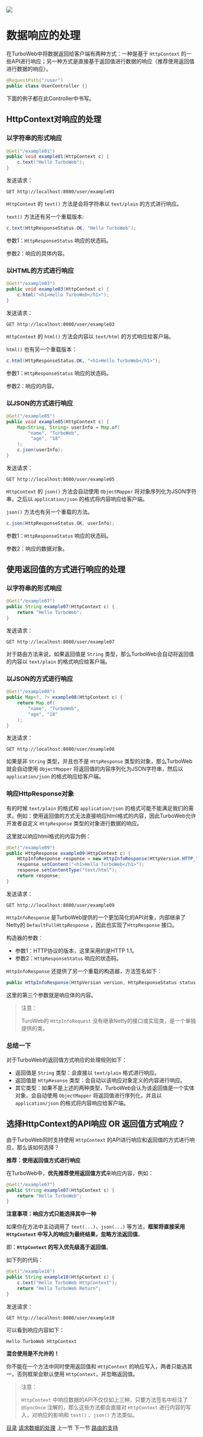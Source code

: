 # <img src="../image/logo.png"/>

# 数据响应的处理

在TurboWeb中将数据返回给客户端有两种方式：一种是基于 ``HttpContext`` 的一些API进行响应；另一种方式是直接基于返回值进行数据的响应（推荐使用返回值进行数据的响应）。

```java
@RequestPath("/user")
public class UserController {}
```

下面的例子都在此Controller中书写。

## HttpContext对响应的处理

### 以字符串的形式响应

```java
@Get("/example01")
public void example01(HttpContext c) {
    c.text("Hello TurboWeb");
}
```

发送请求：

```http
GET http://localhost:8080/user/example01
```

``HttpContext`` 的 ``text()`` 方法是会将字符串以 ``text/plain`` 的方式进行响应。

``text()`` 方法还有另一个重载版本:

```java
c.text(HttpResponseStatus.OK, "Hello TurboWeb");
```

参数1：``HttpResponseStatus`` 响应的状态码。

参数2：响应的具体内容。

### 以HTML的方式进行响应

```java
@Get("/example03")
public void example03(HttpContext c) {
    c.html("<h1>Hello TurboWeb</h1>");
}
```

发送请求：

```http
GET http://localhost:8080/user/example03
```

``HttpContext`` 的 ``html()`` 方法会内容以 ``text/html`` 的方式响应给客户端。

``html()`` 也有另一个重载版本：

```java
c.html(HttpResponseStatus.OK, "<h1>Hello TurboWeb</h1>");
```

参数1：``HttpResponseStatus`` 响应的状态码。

参数2：响应的内容。

### 以JSON的方式进行响应

```java
@Get("/example05")
public void example05(HttpContext c) {
    Map<String, String> userInfo = Map.of(
        "name", "TurboWeb",
         "age", "18"
    );
    c.json(userInfo);
}
```

发送请求：

```http
GET http://localhost:8080/user/example05
```

``HttpContext`` 的 ``json()`` 方法会自动使用 ``ObjectMapper`` 将对象序列化为JSON字符串，之后以 ``application/json`` 的格式将内容响应给客户端。

``json()`` 方法也有另一个重载的方法。

```java
c.json(HttpResponseStatus.OK, userInfo);
```

参数1：``HttpResponseStatus`` 响应的状态码。

参数2：响应的数据对象。

## 使用返回值的方式进行响应的处理

### 以字符串的形式响应

```java
@Get("/example07")
public String example07(HttpContext c) {
    return "Hello TurboWeb";
}
```

发送请求：

```http
GET http://localhost:8080/user/example07
```

对于路由方法来说，如果返回值是 ``String`` 类型，那么TurboWeb会自动将返回值的内容以 ``text/plain`` 的格式响应给客户端。

### 以JSON的方式进行响应

```java
@Get("/example08")
public Map<?, ?> example08(HttpContext c) {
    return Map.of(
        "name", "TurboWeb",
        "age", "18"
    );
}
```

发送请求：

```http
GET http://localhost:8080/user/example08
```

如果是非 ``String`` 类型，并且也不是 ``HttpResponse`` 类型的对象，那么TurboWeb就会自动使用 ``ObjectMapper`` 将返回值的内容序列化为JSON字符串，然后以 ``application/json`` 的格式响应给客户端。

### 响应HttpResponse对象

有的时候 ``text/plain`` 的格式和 ``application/json`` 的格式可能不能满足我们的需求，例如：使用返回值的方式无法直接响应html格式的内容，因此TurboWeb允许开发者自定义 ``HttpResponse`` 类型的对象进行数据的响应。

这里就以响应html格式的内容为例：

```java
@Get("/example09")
public HttpResponse example09(HttpContext c) {
    HttpInfoResponse response = new HttpInfoResponse(HttpVersion.HTTP_1_1, HttpResponseStatus.OK);
    response.setContent("<h1>Hello TurboWeb</h1>");
    response.setContentType("text/html");
    return response;
}
```

发送请求：

```http
GET http://localhost:8080/user/example09
```

``HttpInfoResponse`` 是TurboWeb提供的一个更加简化的API对象，内部继承了Netty的 ``DefaultFullHttpResponse`` ，因此也实现了``HttpResponse`` 接口。

构造器的参数：

- 参数1：HTTP协议的版本，这里采用的是HTTP 1.1。
- 参数2：``HttpResponseStatus`` 响应的状态码。

``HttpInfoResponse`` 还提供了另一个重载的构造器，方法签名如下：

```java
public HttpInfoResponse(HttpVersion version, HttpResponseStatus status, ByteBuf content)
```

这里的第三个参数就是响应体的内容。

> 注意：
>
> TuroWeb的 ``HttpInfoRequest`` 没有继承Netty的接口或实现类，是一个单独提供的类。

### 总结一下

对于TurboWeb的返回值方式响应的处理规则如下：

- 返回值是 ``String`` 类型：会直接以 ``text/plain`` 格式进行响应。
- 返回值是 ``HttpResonse`` 类型：会自动以该响应对象定义的内容进行响应。
- 其它类型：如果不是上述的两种类型，TurboWeb会认为该返回值是一个实体对象，会自动使用 ``ObjectMapper`` 将返回值进行序列化，并且以 ``application/json`` 的格式将内容响应给客户端。

## 选择HttpContext的API响应 OR 返回值方式响应？

由于TurboWeb同时支持使用 ``HttpContext`` 的API进行响应和返回值的方式进行响应，那么该如何选择？

**推荐：使用返回值方式进行响应**

在TurboWeb中，**优先推荐使用返回值方式**来响应内容，例如：

```java
@Get("/example07")
public String example07(HttpContext c) {
    return "Hello TurboWeb";
}
```

**注意事项：响应方式只能选择其中一种**

如果你在方法中主动调用了 `text(...)`、`json(...)` 等方法，**框架将直接采用 `HttpContext` 中写入的响应为最终结果，忽略方法返回值**。

即：**`HttpContext` 的写入优先级高于返回值**。

如下列的代码：

```java
@Get("/example10")
public String example10(HttpContext c) {
    c.text("Hello TurboWeb HttpContext");
    return "Hello TurboWeb Return";
}
```

发送请求：

```http
GET http://localhost:8080/user/example10
```

可以看到响应内容如下：

```text
Hello TurboWeb HttpContext
```

**混合使用是不允许的！**

你不能在一个方法中同时使用返回值和 `HttpContext` 的响应写入，两者只能选其一，否则框架会默认使用 `HttpContext`，并忽略返回值。

> 注意：
>
> ``HttpContext`` 中响应数据的API不仅仅如上三种，只要方法签名中标注了``@SyncOnce`` 注解的，那么这些方法都会直接对 ``HttpContext`` 进行内容的写入，对响应的影响和 ``text()`` 、``json()`` 方法类似。



[目录](./guide.md) [请求数据的处理](./request.md) 上一节 下一节 [路由的支持]()
